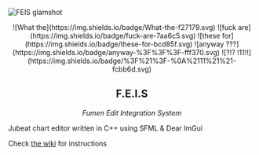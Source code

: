 ![FEIS glamshot](https://i.imgur.com/Z4araqI.png)

<p align=center>
    ![What the](https://img.shields.io/badge/What-the-f27179.svg)
    ![fuck are](https://img.shields.io/badge/fuck-are-7aa6c5.svg)
    ![these for](https://img.shields.io/badge/these-for-bcd85f.svg)
    ![anyway ???](https://img.shields.io/badge/anyway-%3F%3F%3F-fff370.svg)
    ![?!? !11!!](https://img.shields.io/badge/%3F%21%3F-%0A%2111%21%21-fcbb6d.svg)
</p>

<h2 align=center>F.E.I.S</h2>
<p align=center><i>Fumen Edit Integration System</i></p>


Jubeat chart editor written in C++ using SFML & Dear ImGui

Check [the wiki](https://github.com/Stepland/F.E.I.S./wiki) for instructions
